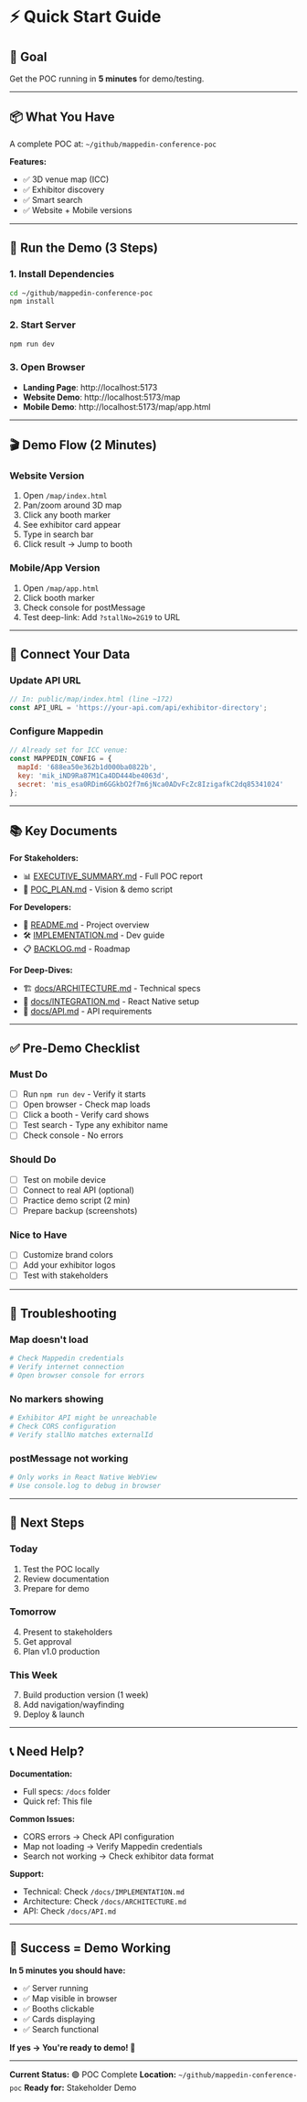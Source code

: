 # ⚡ Quick Start Guide

## 🎯 Goal
Get the POC running in **5 minutes** for demo/testing.

---

## 📦 What You Have

A complete POC at: `~/github/mappedin-conference-poc`

**Features:**
- ✅ 3D venue map (ICC)
- ✅ Exhibitor discovery
- ✅ Smart search
- ✅ Website + Mobile versions

---

## 🚀 Run the Demo (3 Steps)

### 1. Install Dependencies
```bash
cd ~/github/mappedin-conference-poc
npm install
```

### 2. Start Server
```bash
npm run dev
```

### 3. Open Browser
- **Landing Page**: http://localhost:5173
- **Website Demo**: http://localhost:5173/map
- **Mobile Demo**: http://localhost:5173/map/app.html

---

## 🎬 Demo Flow (2 Minutes)

### Website Version
1. Open `/map/index.html`
2. Pan/zoom around 3D map
3. Click any booth marker
4. See exhibitor card appear
5. Type in search bar
6. Click result → Jump to booth

### Mobile/App Version
1. Open `/map/app.html`
2. Click booth marker
3. Check console for postMessage
4. Test deep-link: Add `?stallNo=2G19` to URL

---

## 🔧 Connect Your Data

### Update API URL
```javascript
// In: public/map/index.html (line ~172)
const API_URL = 'https://your-api.com/api/exhibitor-directory';
```

### Configure Mappedin
```javascript
// Already set for ICC venue:
const MAPPEDIN_CONFIG = {
  mapId: '688ea50e362b1d000ba0822b',
  key: 'mik_iND9Ra87M1Ca4DD444be4063d',
  secret: 'mis_esa0RDim6GGkbO2f7m6jNca0ADvFcZc8IzigafkC2dq85341024'
};
```

---

## 📚 Key Documents

**For Stakeholders:**
- 📊 [EXECUTIVE_SUMMARY.md](./EXECUTIVE_SUMMARY.md) - Full POC report
- 🎯 [POC_PLAN.md](./POC_PLAN.md) - Vision & demo script

**For Developers:**
- 📖 [README.md](./README.md) - Project overview
- 🛠️ [IMPLEMENTATION.md](./IMPLEMENTATION.md) - Dev guide
- 📋 [BACKLOG.md](./BACKLOG.md) - Roadmap

**For Deep-Dives:**
- 🏗️ [docs/ARCHITECTURE.md](./docs/ARCHITECTURE.md) - Technical specs
- 🔌 [docs/INTEGRATION.md](./docs/INTEGRATION.md) - React Native setup
- 📡 [docs/API.md](./docs/API.md) - API requirements

---

## ✅ Pre-Demo Checklist

### Must Do
- [ ] Run `npm run dev` - Verify it starts
- [ ] Open browser - Check map loads
- [ ] Click a booth - Verify card shows
- [ ] Test search - Type any exhibitor name
- [ ] Check console - No errors

### Should Do
- [ ] Test on mobile device
- [ ] Connect to real API (optional)
- [ ] Practice demo script (2 min)
- [ ] Prepare backup (screenshots)

### Nice to Have
- [ ] Customize brand colors
- [ ] Add your exhibitor logos
- [ ] Test with stakeholders

---

## 🐛 Troubleshooting

### Map doesn't load
```bash
# Check Mappedin credentials
# Verify internet connection
# Open browser console for errors
```

### No markers showing
```bash
# Exhibitor API might be unreachable
# Check CORS configuration
# Verify stallNo matches externalId
```

### postMessage not working
```bash
# Only works in React Native WebView
# Use console.log to debug in browser
```

---

## 🚀 Next Steps

### Today
1. Test the POC locally
2. Review documentation
3. Prepare for demo

### Tomorrow
4. Present to stakeholders
5. Get approval
6. Plan v1.0 production

### This Week
7. Build production version (1 week)
8. Add navigation/wayfinding
9. Deploy & launch

---

## 📞 Need Help?

**Documentation:**
- Full specs: `/docs` folder
- Quick ref: This file

**Common Issues:**
- CORS errors → Check API configuration
- Map not loading → Verify Mappedin credentials
- Search not working → Check exhibitor data format

**Support:**
- Technical: Check `/docs/IMPLEMENTATION.md`
- Architecture: Check `/docs/ARCHITECTURE.md`
- API: Check `/docs/API.md`

---

## 🎯 Success = Demo Working

**In 5 minutes you should have:**
- ✅ Server running
- ✅ Map visible in browser
- ✅ Booths clickable
- ✅ Cards displaying
- ✅ Search functional

**If yes → You're ready to demo! 🎉**

---

**Current Status:** 🟢 POC Complete
**Location:** `~/github/mappedin-conference-poc`
**Ready for:** Stakeholder Demo
